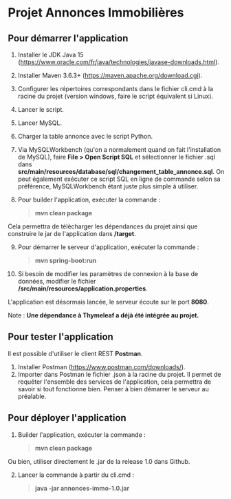 # Projet Annonces Immobilières

## Pour démarrer l'application

1. Installer le JDK Java 15 (https://www.oracle.com/fr/java/technologies/javase-downloads.html).
2. Installer Maven 3.6.3+ (https://maven.apache.org/download.cgi).
3. Configurer les répertoires correspondants dans le fichier cli.cmd à la racine du projet (version windows, faire le script équivalent si Linux).
4. Lancer le script.
5. Lancer MySQL.
6. Charger la table annonce avec le script Python.
7. Via MySQLWorkbench (qu'on a normalement quand on fait l'installation de MySQL), faire **File > Open Script SQL** et sélectionner le fichier .sql dans **src/main/resources/database/sql/changement_table_annonce.sql**.
On peut également exécuter ce script SQL en ligne de commande selon sa préférence, MySQLWorkbench étant juste plus simple à utiliser.

8. Pour builder l'application, exécuter la commande :
      > **mvn clean package**
   
Cela permettra de télécharger les dépendances du projet ainsi que construire le jar de l'application dans **/target**.

9. Pour démarrer le serveur d'application, exécuter la commande :
      > **mvn spring-boot:run**

10. Si besoin de modifier les paramètres de connexion à la base de données, modifier le fichier **/src/main/resources/application.properties**.
      
L'application est désormais lancée, le serveur écoute sur le port **8080**.

Note : **Une dépendance à Thymeleaf a déjà été intégrée au projet.**

## Pour tester l'application

Il est possible d'utiliser le client REST **Postman**.

1. Installer Postman (https://www.postman.com/downloads/).
2. Importer dans Postman le fichier .json à la racine du projet. Il permet de requêter l'ensemble des services de l'application, cela permettra de savoir si tout fonctionne bien. Penser à bien démarrer le serveur au préalable.

## Pour déployer l'application

1. Builder l'application, exécuter la commande :
      > **mvn clean package**
      
Ou bien, utiliser directement le .jar de la release 1.0 dans Github.

2. Lancer la commande à partir du cli.cmd :
      > **java -jar annonces-immo-1.0.jar**
